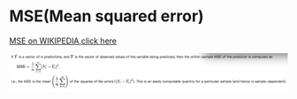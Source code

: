# MSE(Mean squared error)


[MSE on WIKIPEDIA,click here](https://en.wikipedia.org/wiki/Mean_squared_error)

![](https://github.com/bobkentt/Learning-machine-from-scratch-pic/blob/master/practice/pic/20180106-124829.png)

